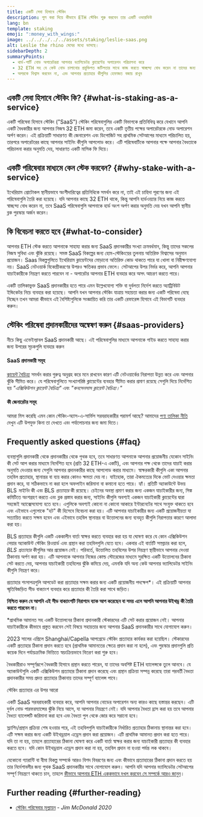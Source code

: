 ```yaml
---
title: একটি সেবা হিসাবে স্টেকিং
description: পুল করা দিয়ে কীভাবে ETH স্টেকিং শুরু করবেন তার একটি ওভারভিউ
lang: bn
template: staking
emoji: ":money_with_wings:"
image: ../../../../../assets/staking/leslie-saas.png
alt: Leslie the rhino মেঘের মধ্যে ভাসছে।
sidebarDepth: 2
summaryPoints:
  - থার্ড-পার্টি নোড অপারেটররা আপনার ভ্যালিডেটর ক্লায়েন্টের অপারেশন পরিচালনা করে
  - 32 ETH সহ যে কেউ নোড চালানোর প্রযুক্তিগত জটিলতার সাথে কাজ করতে স্বাচ্ছন্দ্য বোধ করেন না তাদের জন্য দুর্দান্ত বিকল্প
  - অপরকে বিশ্বাস করবেন না, এবং আপনার প্রত্যাহার কীগুলির হেফাজত বজায় রাখুন
---
```


## একটি সেবা হিসাবে স্টেকিং কি? {#what-is-staking-as-a-service}

একটি পরিষেবা হিসাবে স্টেকিং ("SaaS") স্টেকিং পরিষেবাগুলির একটি বিভাগকে প্রতিনিধিত্ব করে যেখানে আপনি একটি বৈধকারীর জন্য আপনার নিজস্ব 32 ETH জমা করেন, তবে একটি তৃতীয় পক্ষের অপারেটরকে নোড অপারেশন অর্পণ করেন। এই প্রক্রিয়াটি সাধারণত কী জেনারেশন এবং ডিপোজিট সহ প্রাথমিক সেটআপের মাধ্যমে পরিচালিত হয়, তারপরে অপারেটরের কাছে আপনার সাইনিং কীগুলি আপলোড করে। এটি পরিষেবাটিকে আপনার পক্ষে আপনার বৈধতাকে পরিচালনা করার অনুমতি দেয়, সাধারণত একটি মাসিক ফি দিয়ে।

## একটি পরিষেবার মাধ্যমে কেন স্টেক করবেন? {#why-stake-with-a-service}

ইথেরিয়াম প্রোটোকল স্থানীয়ভাবে অংশীদারিত্বের প্রতিনিধিকে সমর্থন করে না, তাই এই চাহিদা পূরণের জন্য এই পরিষেবাগুলি তৈরি করা হয়েছে। যদি আপনার কাছে 32 ETH থাকে, কিন্তু আপনি হার্ডওয়্যার নিয়ে কাজ করতে স্বাচ্ছন্দ্য বোধ করেন না, তবে SaaS পরিষেবাগুলি আপনাকে হার্ড অংশ অর্পণ করার অনুমতি দেয় যখন আপনি স্থানীয় ব্লক পুরস্কার অর্জন করেন।

<CardGrid>
  <Card title="আপনার নিজস্ব যাচাইকারী" emoji=":desktop_computer:" description="Deposit your own 32 ETH to activate your own set of signing keys that will participate in Ethereum consensus. Monitor your progress with dashboards to watch those ETH rewards accumulate." />    
  <Card title="শুরু করা সহজ" emoji="🏁" description="Forget about hardware specs, setup, node maintenance and upgrades. SaaS providers let you outsource the hard part by uploading your own signing credentials, allowing them to run a validator on your behalf, for a small cost." />
  <Card title="আপনার ঝুঁকি সীমিত করুন" emoji=":shield:" description="In many cases users do not have to give up access to the keys that enable withdrawing or transferring staked funds. These are different from the signing keys, and can be stored separately to limit (but not eliminate) your risk as a staker." />
</CardGrid>

<StakingComparison page="saas" />

## কি বিবেচনা করতে হবে {#what-to-consider}

আপনার ETH স্টেক করতে আপনাকে সাহায্য করার জন্য SaaS প্রদানকারীর সংখ্যা ক্রমবর্ধমান, কিন্তু তাদের সকলের নিজস্ব সুবিধা এবং ঝুঁকি রয়েছে। সমস্ত SaaS বিকল্পের জন্য হোম-স্টেকিংয়ের তুলনায় অতিরিক্ত বিশ্বাসের অনুমান প্রয়োজন। Saas বিকল্পগুলিতে ইথেরিয়াম ক্লায়েন্টদের মোড়ানো অতিরিক্ত কোড থাকতে পারে যা খোলা বা নিরীক্ষণযোগ্য নয়। SaaS নেটওয়ার্ক বিকেন্দ্রীকরণের উপরও ক্ষতিকর প্রভাব ফেলে। সেটআপের উপর নির্ভর করে, আপনি আপনার যাচাইকারীকে নিয়ন্ত্রণ করতে পারবেন না - অপারেটর আপনার ETH ব্যবহার করে অসৎ আচরণ করতে পারে।

একটি তালিকাভুক্ত SaaS প্রদানকারীর হতে পারে এমন উল্লেখযোগ্য শক্তি বা দুর্বলতা নির্দেশ করতে অ্যাট্রিবিউট ইন্ডিকেটর নিচে ব্যবহার করা হয়েছে। আপনি যখন আপনার স্টেকিং যাত্রায় সহায়তা করার জন্য একটি পরিষেবা বেছে নিচ্ছেন তখন আমরা কীভাবে এই বৈশিষ্ট্যগুলিকে সংজ্ঞায়িত করি তার একটি রেফারেন্স হিসাবে এই বিভাগটি ব্যবহার করুন।

<StakingConsiderations page="saas" />

## স্টেকিং পরিষেবা প্রদানকারীদের অন্বেষণ করুন {#saas-providers}

নীচে কিছু এভেইল্যাবল SaaS প্রদানকারী আছে। এই পরিষেবাগুলির মাধ্যমে আপনাকে গাইড করতে সাহায্য করার জন্য উপরের সূচকগুলি ব্যবহার করুন

<ProductDisclaimer />

#### SaaS প্রদানকারী সমূহ

<StakingProductsCardGrid category="saas" />

[ক্লায়েন্ট বৈচিত্র্য](/developers/docs/nodes-and-clients/client-diversity/) সমর্থন করার গুরুত্ব অনুগ্রহ করে মনে রাখবেন কারণ এটি নেটওয়ার্কের নিরাপত্তা উন্নত করে এবং আপনার ঝুঁকি সীমিত করে। যে পরিষেবাগুলিতে সংখ্যাগরিষ্ঠ ক্লায়েন্টের ব্যবহার সীমিত করার প্রমাণ রয়েছে সেগুলি দিয়ে নির্দেশিত হয় <em style="text-transform: uppercase;">"এক্সিকিউশন ক্লায়েন্ট বৈচিত্র্য"</em> এবং <em style="text-transform: uppercase;">"কনসেনসাস ক্লায়েন্ট বৈচিত্র্য।"</em>

#### কী জেনারেটর সমূহ

<StakingProductsCardGrid category="keyGen" />

আমরা মিস করেছি এমন কোন স্টেকিং-অ্যাস-এ-সার্ভিস সরবরাহকারীর পরামর্শ আছে? আমাদের [পণ্য তালিকা নীতি](/contributing/adding-staking-products/) দেখুন এটি উপযুক্ত কিনা তা দেখতে এবং পর্যালোচনার জন্য জমা দিতে।

## Frequently asked questions {#faq}

<ExpandableCard title="আমার কী কে রাখে?" eventCategory="SaasStaking" eventName="clicked who holds my keys">
ব্যবস্থাগুলি প্রদানকারী থেকে প্রদানকারীর থেকে পৃথক হবে, তবে সাধারণত আপনাকে আপনার প্রয়োজনীয় যেকোন সাইনিং কী সেট আপ করার মাধ্যমে নির্দেশিত হবে (প্রতি 32 ETH-এ একটি), এবং আপনার পক্ষ থেকে তাদের যাচাই করার অনুমতি দেওয়ার জন্য সেগুলি আপনার প্রদানকারীর কাছে আপলোড করার মাধ্যমে। স্বাক্ষরকারী কীগুলি একা আপনার তহবিল প্রত্যাহার, স্থানান্তর বা ব্যয় করার কোনও ক্ষমতা দেয় না। যাইহোক, তারা ঐকমত্যের দিকে ভোট দেওয়ার ক্ষমতা প্রদান করে, যা সঠিকভাবে না করা হলে অফলাইন জরিমানা বা কমানো হতে পারে।
</ExpandableCard>

<ExpandableCard title="তাহলে কি দুটি সেট কী আছে?" eventCategory="SaasStaking" eventName="clicked so there are two sets of keys">
হ্যাঁ। প্রতিটি অ্যাকাউন্টে উভয় BLS <em>সাইনিং</em> কী এবং BLS <em>প্রত্যাহার</em> কী রয়েছে। চেইনের অবস্থা প্রমাণ করার জন্য একজন যাচাইকারীর জন্য, সিঙ্ক কমিটিতে অংশগ্রহণ করতে এবং ব্লক প্রস্তাব করার জন্য, সাইনিং কীগুলি অবশ্যই একজন যাচাইকারী ক্লায়েন্টের দ্বারা সহজেই অ্যাক্সেসযোগ্য হতে হবে। এগুলিকে অবশ্যই কোনো না কোনো আকারে ইন্টারনেটের সাথে সংযুক্ত থাকতে হবে এবং এইভাবে এগুলোকে "হট" কী হিসেবে বিবেচনা করা হয়। এটি আপনার যাচাইকারীর জন্য একটি প্রয়োজনীয়তা যা সত্যায়িত করতে সক্ষম হবেন এবং এইভাবে তহবিল স্থানান্তর বা উত্তোলনের জন্য ব্যবহৃত কীগুলি নিরাপত্তার কারণে আলাদা করা হয়।

BLS প্রত্যাহার কীগুলি একটি এককালীন বার্তা স্বাক্ষর করতে ব্যবহার করা হয় যা ঘোষণা করে যে কোন এক্সিকিউশন লেয়ার অ্যাকাউন্ট স্টেকিং রিওয়ার্ড এবং প্রস্থান করা তহবিলগুলি যেতে হবে। একবার এই বার্তাটি সম্প্রচার করা হলে, <em>BLS প্রত্যাহার</em> কীগুলির আর প্রয়োজন নেই। পরিবর্তে, উত্তোলিত তহবিলের উপর নিয়ন্ত্রণ স্থায়ীভাবে আপনার দেওয়া ঠিকানায় অর্পণ করা হয়। এটি আপনাকে আপনার নিজের কোল্ড স্টোরেজের মাধ্যমে সুরক্ষিত একটি উত্তোলনের ঠিকানা সেট করতে দেয়, আপনার যাচাইকারী তহবিলের ঝুঁকি কমিয়ে দেয়, এমনকি যদি অন্য কেউ আপনার ভ্যালিডেটর সাইনিং কীগুলি নিয়ন্ত্রণ করে।

প্রত্যাহার শংসাপত্রগুলি আপডেট করা প্রত্যাহার সক্ষম করার জন্য একটি প্রয়োজনীয় পদক্ষেপ\*। এই প্রক্রিয়াটি আপনার স্মৃতিবিজড়িত সীড বাক্যাংশ ব্যবহার করে প্রত্যাহার কী তৈরি করা সাথে জড়িত।

<strong>নিশ্চিত করুন যে আপনি এই সীড বাক্যাংশটি নিরাপদে ব্যাক আপ করেছেন বা সময় এলে আপনি আপনার উইথড্র কী তৈরি করতে পারবেন না।</strong>

\*প্রাথমিক আমানত সহ একটি উত্তোলনের ঠিকানা প্রদানকারী স্টেকারদের এটি সেট করার প্রয়োজন নেই। আপনার যাচাইকারীকে কীভাবে প্রস্তুত করবেন সেই বিষয়ে সহায়তার জন্য আপনার SaaS প্রদানকারীর সাথে যোগাযোগ করুন।
</ExpandableCard>

<ExpandableCard title="আমি কখন প্রত্যাহার করতে পারি?" eventCategory="SaasStaking" eventName="clicked when can I withdraw">
2023 সালের এপ্রিলে Shanghai/Capella আপগ্রেডে স্টেকিং প্রত্যাহার কার্যকর করা হয়েছিল। স্টেকারদের একটি প্রত্যাহার ঠিকানা প্রদান করতে হবে (প্রাথমিক আমানতের ক্ষেত্রে প্রদান করা না হলে), এবং পুরস্কার প্রদানগুলি প্রতি কয়েক দিনে পর্যায়ক্রমিক ভিত্তিতে স্বয়ংক্রিয়ভাবে বিতরণ করা শুরু হবে।

বৈধকারীরাও সম্পূর্ণরূপে বৈধকারী হিসাবে প্রস্থান করতে পারেন, যা তাদের অবশিষ্ট ETH ব্যালেন্সকে তুলে আনবে। যে অ্যাকাউন্টগুলি একটি এক্সিকিউশন প্রত্যাহার ঠিকানা প্রদান করেছে এবং প্রস্থান প্রক্রিয়া সম্পন্ন করেছে তারা পরবর্তী বৈধতা প্রদানকারীর সময় প্রদত্ত প্রত্যাহার ঠিকানায় তাদের সম্পূর্ণ ব্যালেন্স পাবে।

<ButtonLink to="/staking/withdrawals/">স্টেকিং প্রত্যাহার এর উপর আরো</ButtonLink>
</ExpandableCard>

<ExpandableCard title="যদি আমাকে বাদ দিয়ে দেওয়া হয় তবে কী হবে?" eventCategory="SaasStaking" eventName="clicked what happens if I get slashed">
একটি SaaS সরবরাহকারী ব্যবহার করে, আপনি আপনার নোডের অপারেশন অন্য কারও কাছে হস্তান্তর করছেন। এটি দুর্বল নোড পারফরম্যান্সের ঝুঁকি নিয়ে আসে, যা আপনার নিয়ন্ত্রণে নেই। যদি আপনার বৈধতা হ্রাস করা হয় তবে আপনার বৈধতা ব্যালেন্সটি জরিমানা করা হবে এবং বৈধতা পুল থেকে জোর করে সরানো হবে।

স্ল্যাশিং/প্রস্থান প্রক্রিয়া শেষ হওয়ার পরে, এই তহবিলগুলি যাচাইকারীকে নির্ধারিত প্রত্যাহার ঠিকানায় স্থানান্তর করা হবে। এটি সক্ষম করার জন্য একটি উইথড্রয়াল এড্রেস প্রদান করা প্রয়োজন। এটি প্রাথমিক আমানত প্রদান করা হতে পারে। যদি তা না হয়, তাহলে প্রত্যাহারের ঠিকানা ঘোষণা করে একটি বার্তা স্বাক্ষর করার জন্য যাচাইকারী প্রত্যাহার কী ব্যবহার করতে হবে। যদি কোন উইথড্রয়াল এড্রেস প্রদান করা না হয়, তহবিল প্রদান না হওয়া পর্যন্ত লক থাকবে।

যেকোনো গ্যারান্টি বা বীমা বিকল্প সম্পর্কে আরও বিশদ বিবরণের জন্য এবং কীভাবে প্রত্যাহারের ঠিকানা প্রদান করতে হয় তার নির্দেশাবলীর জন্য পৃথক SaaS প্রদানকারীর সাথে যোগাযোগ করুন। আপনি যদি আপনার ভ্যালিডেটর সেটআপের সম্পূর্ণ নিয়ন্ত্রণে থাকতে চান, তাহলে <a href="/staking/solo/">কীভাবে আপনার ETH এককভাবে দখল করবেন সে সম্পর্কে আরও জানুন</a>।
</ExpandableCard>

## Further reading {#further-reading}

- [স্টেকিং পরিষেবার মূল্যায়ন](https://www.attestant.io/posts/evaluating-staking-services/) - _Jim McDonald 2020_
